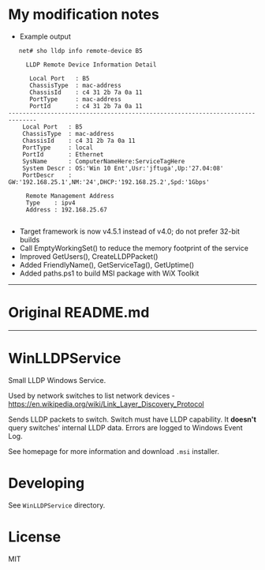 # My modification notes

- Example output
```
   net# sho lldp info remote-device B5
    
     LLDP Remote Device Information Detail
    
      Local Port   : B5
      ChassisType  : mac-address
      ChassisId    : c4 31 2b 7a 0a 11
      PortType     : mac-address
      PortId       : c4 31 2b 7a 0a 11
------------------------------------------------------------------------------
    Local Port   : B5
    ChassisType  : mac-address
    ChassisId    : c4 31 2b 7a 0a 11
    PortType     : local
    PortId       : Ethernet
    SysName      : ComputerNameHere:ServiceTagHere
    System Descr : OS:'Win 10 Ent',Usr:'jftuga',Up:'27.04:08'
    PortDescr    : GW:'192.168.25.1',NM:'24',DHCP:'192.168.25.2',Spd:'1Gbps'

     Remote Management Address
     Type    : ipv4
     Address : 192.168.25.67
     
```
- Target framework is now v4.5.1 instead of v4.0; do not prefer 32-bit builds
- Call EmptyWorkingSet() to reduce the memory footprint of the service
- Improved GetUsers(), CreateLLDPPacket()
- Added FriendlyName(), GetServiceTag(), GetUptime()
- Added paths.ps1 to build MSI package with WiX Toolkit

--------------------------------------------------------------------------

# Original README.md

--------------------------------------------------------------------------

# WinLLDPService

Small LLDP Windows Service. 

Used by network switches to list network devices - https://en.wikipedia.org/wiki/Link_Layer_Discovery_Protocol

Sends LLDP packets to switch. Switch must have LLDP capability. It **doesn't** query switches' internal LLDP data. Errors are logged to Windows Event Log.

See homepage for more information and download `.msi` installer.

# Developing

See `WinLLDPService` directory.

# License
MIT

